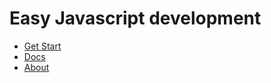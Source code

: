 <h1>Easy Javascript development</h1>
<ul>

<li>
  <a href="https://ossvahid.github.io/easyjs.github.io/index.html"  target="_blank">Get Start</a>

</li>
<li>
  <a href="https://ossvahid.github.io/easyjs.github.io/docs.html" target="_blank">Docs</a>

</li>
<li>
  <a href="https://ossvahid.github.io/easyjs.github.io/about.html"  target="_blank">About</a>

</li>




</ul>
